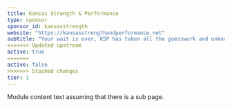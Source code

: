```yaml
---
title: Kansas Strength & Performance
type: sponsor
sponsor_id: kansasstrength
website: "https://kansasstrengthandperformance.net"
subtitle: "Your wait is over, KSP has taken all the guesswork and unknowns out of fitness."
<<<<<<< Updated upstream
active: true
=======
active: false
>>>>>>> Stashed changes
tier: 1
---
```

Module content text assuming that there is a sub page.